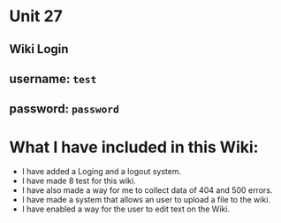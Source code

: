 # Unit 27

## Wiki Login
## username: `test`
## password: `password`
# 
# What I have included in this Wiki:
* I have added a Loging and a logout system.
* I have made 8 test for this wiki.
* I have also made a way for me to collect data of 404 and 500 errors.
* I have made a system that allows an user to upload a file to the wiki.
* I have enabled a way for the user to edit text on the Wiki.